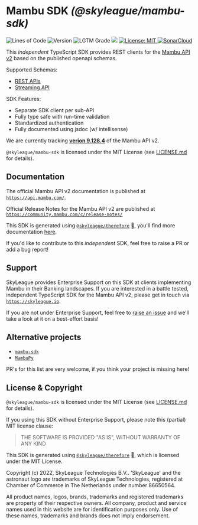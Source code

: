 # Mambu SDK _(@skyleague/mambu-sdk)_

<p>
  <img alt="Lines of Code" src="https://img.shields.io/tokei/lines/github/skyleague/mambu-sdk">
  <img alt="Version" src="https://img.shields.io/github/package-json/v/skyleague/mambu-sdk" />
  <img alt="LGTM Grade" src="https://img.shields.io/lgtm/grade/javascript/github/skyleague/mambu-sdk">
  <img src="https://img.shields.io/badge/node-%3E%3D16-blue.svg" />
  <a href="./LICENSE.md" target="_blank">
    <img alt="License: MIT" src="https://img.shields.io/badge/License-MIT-yellow.svg" />
  </a>
  <a href="https://sonarcloud.io/summary/new_code?id=skyleague_mambu-sdk" target="_blank">
    <img alt="SonarCloud" src="https://sonarcloud.io/api/project_badges/measure?project=skyleague_mambu-sdk&metric=alert_status&token=b45e203ec15513147bede75da8d3a5971794c79d">
  </a>
</p>

This _independent_ TypeScript SDK provides REST clients for the [Mambu API v2](https://api.mambu.com/) based on the published openapi schemas.

Supported Schemas:
- [REST APIs](https://demotenant.dev.mambucloud.com/api/swagger/resources)
- [Streaming API](https://api.mambu.com/streaming-api/mambu-streaming-api-spec-oas3.json)

SDK Features:
- Separate SDK client per sub-API
- Fully type safe with run-time validation
- Standardized authentication
- Fully documented using jsdoc (w/ intellisense)

We are currently tracking [**verion 9.128.4**](https://community.mambu.com/t/mambu-release-notes-v9-128-4/) of the Mambu API v2.

`@skyleague/mambu-sdk` is licensed under the MIT License (see [LICENSE.md](./LICENSE.md) for details). 

## Documentation

The official Mambu API v2 documentation is published at [`https://api.mambu.com/`](https://api.mambu.com/).

Official Release Notes for the Mambu API v2 are published at [`https://community.mambu.com/c/release-notes/`](https://community.mambu.com/c/release-notes/)

This SDK is generated using [`@skyleague/therefore`](https://github.com/skyleague/therefore) :partying_face:, you'll find more documentation [here](https://github.com/skyleague/therefore).

If you'd like to contribute to this _independent_ SDK, feel free to raise a PR or add a bug report!

## Support

SkyLeague provides Enterprise Support on this SDK at clients implementing Mambu in their Banking landscapes. If you are interested in a battle tested, independent TypeScript SDK for the Mambu API v2, please get in touch via [`https://skyleague.io`](https://skyleague.io).

If you are not under Enterprise Support, feel free to [raise an issue](https://github.com/skyleague/mambu-sdk/issues/new) and we'll take a look at it on a best-effort basis!

## Alternative projects

- [`mambu-sdk`](https://www.npmjs.com/package/mambu-sdk)
- [`MambuPy`](https://pypi.org/project/MambuPy/)

PR's for this list are very welcome, if you think your project is missing here!

## License & Copyright

`@skyleague/mambu-sdk` is licensed under the MIT License (see [LICENSE.md](./LICENSE.md) for details). 

If you using this SDK without Enterprise Support, please note this (partial) MIT license clause:

> THE SOFTWARE IS PROVIDED "AS IS", WITHOUT WARRANTY OF ANY KIND

This SDK is generated using [`@skyleague/therefore`](https://github.com/skyleague/therefore) :partying_face:, which is licensed under the MIT License.

Copyright (c) 2022, SkyLeague Technologies B.V..
'SkyLeague' and the astronaut logo are trademarks of SkyLeague Technologies, registered at Chamber of Commerce in The Netherlands under number 86650564.

All product names, logos, brands, trademarks and registered trademarks are property of their respective owners. All company, product and service names used in this website are for identification purposes only. Use of these names, trademarks and brands does not imply endorsement.
